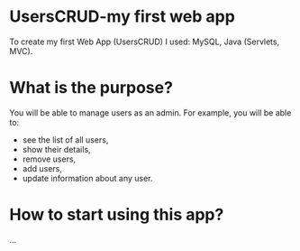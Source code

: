 # UsersCRUD-my first web app
To create my first Web App (UsersCRUD) I used: MySQL, Java (Servlets, MVC).

# What is the purpose?
You will be able to manage users as an admin. For example, you will be able to:
- see the list of all users,
- show their details, 
- remove users,
- add users,
- update information about any user.

# How to start using this app?
...
